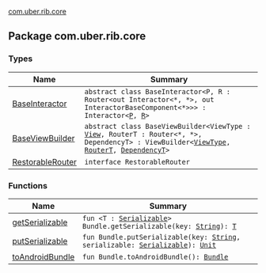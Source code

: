 [com.uber.rib.core](./index.md)

## Package com.uber.rib.core

### Types

| Name | Summary |
|---|---|
| [BaseInteractor](-base-interactor/index.md) | `abstract class BaseInteractor<P, R : Router<out Interactor<*, *>, out InteractorBaseComponent<*>>> : Interactor<`[`P`](-base-interactor/index.md#P)`, `[`R`](-base-interactor/index.md#R)`>` |
| [BaseViewBuilder](-base-view-builder/index.md) | `abstract class BaseViewBuilder<ViewType : `[`View`](https://developer.android.com/reference/android/view/View.html)`, RouterT : Router<*, *>, DependencyT> : ViewBuilder<`[`ViewType`](-base-view-builder/index.md#ViewType)`, `[`RouterT`](-base-view-builder/index.md#RouterT)`, `[`DependencyT`](-base-view-builder/index.md#DependencyT)`>` |
| [RestorableRouter](-restorable-router/index.md) | `interface RestorableRouter` |

### Functions

| Name | Summary |
|---|---|
| [getSerializable](get-serializable.md) | `fun <T : `[`Serializable`](https://developer.android.com/reference/java/io/Serializable.html)`> Bundle.getSerializable(key: `[`String`](https://kotlinlang.org/api/latest/jvm/stdlib/kotlin/-string/index.html)`): `[`T`](get-serializable.md#T) |
| [putSerializable](put-serializable.md) | `fun Bundle.putSerializable(key: `[`String`](https://kotlinlang.org/api/latest/jvm/stdlib/kotlin/-string/index.html)`, serializable: `[`Serializable`](https://developer.android.com/reference/java/io/Serializable.html)`): `[`Unit`](https://kotlinlang.org/api/latest/jvm/stdlib/kotlin/-unit/index.html) |
| [toAndroidBundle](to-android-bundle.md) | `fun Bundle.toAndroidBundle(): `[`Bundle`](https://developer.android.com/reference/android/os/Bundle.html) |

